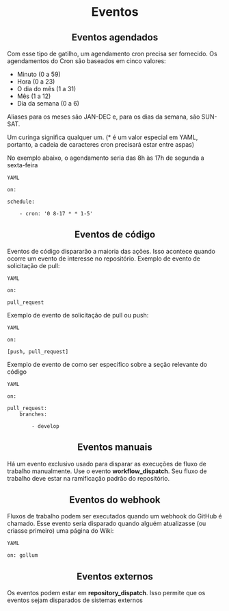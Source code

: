 <h1 align=center>Eventos</h1>

<h2 align=center>Eventos agendados</h2>

Com esse tipo de gatilho, um agendamento cron precisa ser fornecido. Os agendamentos do Cron são baseados em cinco valores:
* Minuto (0 a 59)
* Hora (0 a 23)
* O dia do mês (1 a 31)
* Mês (1 a 12)
* Dia da semana (0 a 6)

Aliases para os meses são JAN-DEC e, para os dias da semana, são SUN-SAT.

Um curinga significa qualquer um. (* é um valor especial em YAML, portanto, a cadeia de caracteres cron precisará estar entre aspas)

No exemplo abaixo, o agendamento seria das 8h às 17h de segunda a sexta-feira

`YAML`

    on:

    schedule:

        - cron: '0 8-17 * * 1-5'


<h2 align=center>Eventos de código</h2>

Eventos de código dispararão a maioria das ações. Isso acontece quando ocorre um evento de interesse no repositório. Exemplo de evento de solicitação de pull:

`YAML`

    on:

    pull_request

Exemplo de evento de solicitação de pull ou push:

`YAML`

    on:

    [push, pull_request]

Exemplo de evento de como ser específico sobre a seção relevante do código

`YAML`

    on:

    pull_request:
        branches:

            - develop

<h2 align=center>Eventos manuais</h2>

Há um evento exclusivo usado para disparar as execuções de fluxo de trabalho manualmente. Use o evento **workflow_dispatch**. Seu fluxo de trabalho deve estar na ramificação padrão do repositório.


<h2 align=center>Eventos do webhook</h2>
Fluxos de trabalho podem ser executados quando um webhook do GitHub é chamado. Esse evento seria disparado quando alguém atualizasse (ou criasse primeiro) uma página do Wiki:

`YAML`

    on: gollum

 <h2 align=center>Eventos externos</h2>
 
 Os eventos podem estar em **repository_dispatch**. Isso permite que os eventos sejam disparados de sistemas externos
